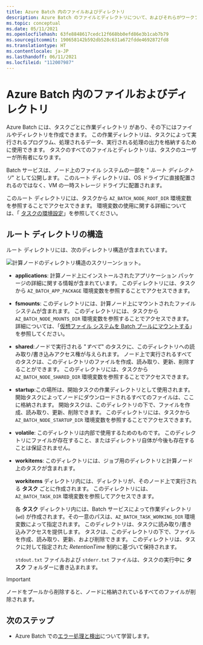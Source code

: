 ```yaml
---
title: Azure Batch 内のファイルおよびディレクトリ
description: Azure Batch のファイルとディレクトリについて、およびそれらがワークフローでどのように使用されるかについて、開発の観点から説明します。
ms.topic: conceptual
ms.date: 05/11/2021
ms.openlocfilehash: 63fe8848617cedc12f668bb0efd86e3b1cab7b79
ms.sourcegitcommit: 190658142b592db528c631a672fdde4692872fd8
ms.translationtype: HT
ms.contentlocale: ja-JP
ms.lasthandoff: 06/11/2021
ms.locfileid: "112007987"
---
```

# <a name="files-and-directories-in-azure-batch"></a>Azure Batch 内のファイルおよびディレクトリ

Azure Batch には、タスクごとに作業ディレクトリ があり、その下にはファイルやディレクトリを作成できます。 この作業ディレクトリは、タスクによって実行されるプログラム、処理されるデータ、実行される処理の出力を格納するために使用できます。 タスクのすべてのファイルとディレクトリは、タスクのユーザーが所有者になります。

Batch サービスは、ノード上のファイル システムの一部を " *ルート ディレクトリ*" として公開します。 このルート ディレクトリは、OS ドライブに直接配置されるのではなく、VM の一時ストレージ ドライブに配置されます。

このルート ディレクトリには、タスクから `AZ_BATCH_NODE_ROOT_DIR` 環境変数を参照することでアクセスできます。 環境変数の使用に関する詳細については、「 [タスクの環境設定](jobs-and-tasks.md#environment-settings-for-tasks)」を参照してください。

## <a name="root-directory-structure"></a>ルート ディレクトリの構造

ルート ディレクトリには、次のディレクトリ構造が含まれています。

![計算ノードのディレクトリ構造のスクリーンショット。](media\files-and-directories\node-folder-structure.png)

- **applications**: 計算ノード上にインストールされたアプリケーション パッケージの詳細に関する情報が含まれています。 このディレクトリには、タスクから `AZ_BATCH_APP_PACKAGE` 環境変数を参照することでアクセスできます。

- **fsmounts**: このディレクトリには、計算ノード上にマウントされたファイル システムが含まれます。 このディレクトリには、タスクから `AZ_BATCH_NODE_MOUNTS_DIR` 環境変数を参照することでアクセスできます。 詳細については、「[仮想ファイル システムを Batch プールにマウントする](virtual-file-mount.md)」を参照してください。

- **shared**:ノードで実行される "*すべて*" のタスクに、このディレクトリへの読み取り/書き込みアクセス権が与えられます。 ノード上で実行されるすべてのタスクは、このディレクトリのファイルを作成、読み取り、更新、削除することができます。 このディレクトリには、タスクから `AZ_BATCH_NODE_SHARED_DIR` 環境変数を参照することでアクセスできます。

- **startup**:この場所は、開始タスクの作業ディレクトリとして使用されます。 開始タスクによってノードにダウンロードされるすべてのファイルは、ここに格納されます。 開始タスクは、このディレクトリの下で、ファイルを作成、読み取り、更新、削除できます。 このディレクトリには、タスクから `AZ_BATCH_NODE_STARTUP_DIR` 環境変数を参照することでアクセスできます。

- **volatile**: このディレクトリは内部で使用するためのものです。 このディレクトリにファイルが存在すること、またはディレクトリ自体が今後も存在することは保証されません。

- **workitems**: このディレクトリには、ジョブ用のディレクトリと計算ノード上のタスクが含まれます。

    **workitems** ディレクトリ内には、ディレクトリが、そのノード上で実行される **タスク** ごとに作成されます。 このディレクトリには、`AZ_BATCH_TASK_DIR` 環境変数を参照してアクセスできます。

    各 **タスク** ディレクトリ内には、Batch サービスによって作業ディレクトリ (`wd`) が作成されます。その一意のパスは、`AZ_BATCH_TASK_WORKING_DIR` 環境変数によって指定されます。 このディレクトリは、タスクに読み取り/書き込みアクセスを提供します。 タスクは、このディレクトリの下で、ファイルを作成、読み取り、更新、および削除できます。 このディレクトリは、タスクに対して指定された *RetentionTime* 制約に基づいて保持されます。

    `stdout.txt` ファイルおよび `stderr.txt` ファイルは、タスクの実行中に **タスク** フォルダーに書き込まれます。

> [!IMPORTANT]
> ノードをプールから削除すると、ノードに格納されているすべてのファイルが削除されます。

## <a name="next-steps"></a>次のステップ

- Azure Batch での[エラー処理と検出](error-handling.md)について学習します。